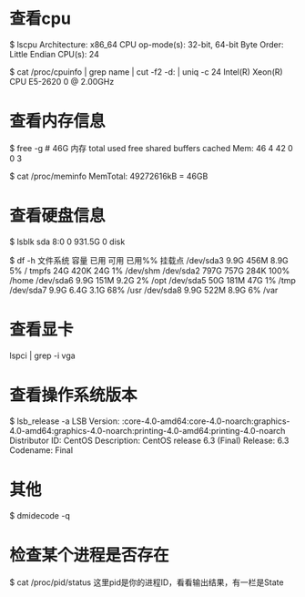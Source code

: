 # 查看cpu
$ lscpu
Architecture:          x86_64
CPU op-mode(s):        32-bit, 64-bit
Byte Order:            Little Endian
CPU(s):                24

$ cat /proc/cpuinfo | grep name | cut -f2 -d: | uniq -c 
24  Intel(R) Xeon(R) CPU E5-2620 0 @ 2.00GHz

# 查看内存信息 
$ free -g # 46G 内存
             total       used       free     shared    buffers     cached
Mem:            46          4         42          0          0          3

$ cat /proc/meminfo 
MemTotal:       49272616kB = 46GB 

# 查看硬盘信息
$ lsblk
sda      8:0    0 931.5G  0 disk 

$ df -h
文件系统	      容量  已用  可用 已用%% 挂载点
/dev/sda3             9.9G  456M  8.9G   5% /
tmpfs                  24G  420K   24G   1% /dev/shm
/dev/sda2             797G  757G  284K 100% /home
/dev/sda6             9.9G  151M  9.2G   2% /opt
/dev/sda5              50G  181M   47G   1% /tmp
/dev/sda7             9.9G  6.4G  3.1G  68% /usr
/dev/sda8             9.9G  522M  8.9G   6% /var


# 查看显卡
lspci  | grep -i vga


# 查看操作系统版本
$ lsb_release -a
LSB Version:	:core-4.0-amd64:core-4.0-noarch:graphics-4.0-amd64:graphics-4.0-noarch:printing-4.0-amd64:printing-4.0-noarch
Distributor ID:	CentOS
Description:	CentOS release 6.3 (Final)
Release:	6.3
Codename:	Final

# 其他
$ dmidecode -q

# 检查某个进程是否存在

$ cat /proc/pid/status
这里pid是你的进程ID，看看输出结果，有一栏是State 
